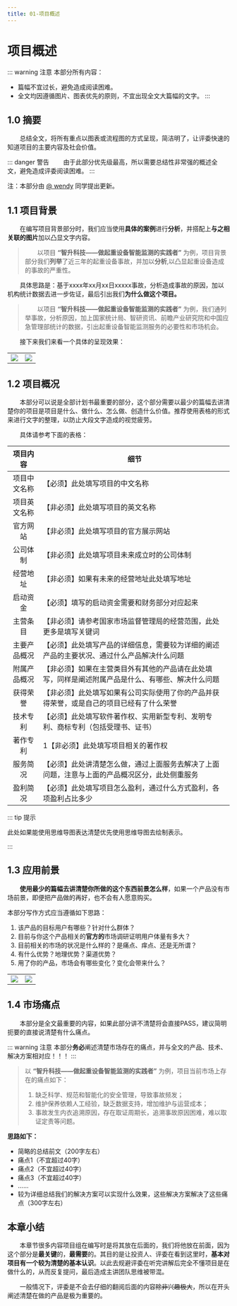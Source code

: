 ```yaml
---
title: 01-项目概述
---
```

# 项目概述

::: warning 注意
本部分所有内容：
- 篇幅不宜过长，避免造成阅读困难。
- 全文均因遵循图片、图表优先的原则，不宜出现全文大篇幅的文字。
:::

## 1.0 摘要

&emsp;&emsp;总结全文，将所有重点以图表或流程图的方式呈现，简洁明了，让评委快速的知道项目的主要内容及社会价值。

::: danger 警告
&emsp;&emsp;由于此部分优先级最高，所以需要总结性非常强的概述全文，避免造成评委阅读困难。
:::

注：本部分由 [@ wendy](#) 同学提出更新。

## 1.1 项目背景

&emsp;&emsp;在编写项目背景部分时，我们应当使用**具体的案例**进行**分析**，并搭配上**与之相关联的图片**加以凸显文字内容。

> &emsp;&emsp;以项目 **“智升科技——做起重设备智能监测的实践者”** 为例，项目背景部分我们**列举**了近三年的起重设备事故，并加以**分析**,以凸显起重设备造成的事故的严重性。

&emsp;&emsp;具体思路是：基于xxxx年xx月xx日xxxxx事故，分析造成事故的原因，加以机构统计数据去进一步佐证，最后引出我们**为什么做这个项目。**

> &emsp;&emsp;以项目 **“智升科技——做起重设备智能监测的实践者”** 为例，我们通列举事故，分析原因，加上国家统计局、智研资讯、前瞻产业研究院和中国应急管理部统计的数据，引出起重设备智能监测服务的必要性和市场机会。

&emsp;&emsp;接下来我们来看一个具体的呈现效果：


<table>
    <tr>
        <td>
            <img src="https://typora-img-1301299232.cos.ap-shanghai.myqcloud.com/innovation/202405121603000.png" style="max-width: 100%; height: auto;">
        </td>
        <td>
            <img src="https://typora-img-1301299232.cos.ap-shanghai.myqcloud.com/innovation/202405121606218.png" style="max-width: 100%; height: auto;">
        </td>
    </tr>
</table>

## 1.2 项目概况

&emsp;&emsp;本部分可以说是全部计划书最重要的部分，这个部分需要以最少的篇幅去讲清楚你的项目是项目是什么、做什么、怎么做、创造什么价值。推荐使用表格的形式来进行文字的整理，以防止大段文字造成的视觉疲劳。

&emsp;&emsp;具体请参考下面的表格：

|   项目内容   | 细节                                                         |
| :----------: | ------------------------------------------------------------ |
| 项目中文名称 | 【必须】此处填写项目的中文名称                               |
| 项目英文名称 | 【非必须】此处填写项目的英文名称                             |
|   官方网站   | 【非必须】此处填写项目的官方展示网站                         |
|   公司体制   | 【非必须】此处填写项目未来成立时的公司体制                   |
|   经营地址   | 【非必须】如果有未来的经营地址此处填写地址                   |
|   启动资金   | 【必须】填写的启动资金需要和财务部分对应起来                 |
|   主营条目   | 【非必须】请参考国家市场监督管理局的经营范围，此处更多是填写关键词 |
| 主要产品概况 | 【必须】此处填写产品的详细信息，需要较为详细的阐述产品的主要状况、通过什么产品解决什么问题 |
| 附属产品概况 | 【非必须】如果在主营类目外有其他的产品请在此处填写，同样是阐述附属产品是什么、有哪些、解决什么问题 |
|   获得荣誉   | 【非必须】此处填写如果有公司实际使用了你的产品并获得荣誉，或是自己的项目已经有了什么荣誉 |
|   技术专利   | 【必须】此处填写软件著作权、实用新型专利、发明专利、商标专利（包括受理书、证书） |
|   著作专利   | 1【非必须】此处填写项目相关的著作权                          |
|   服务简况   | 【必须】此处讲清楚怎么做，通过上面服务去解决了上面问题，注意与上面的产品概况区分，此处侧重服务 |
|   盈利简况   | 【必须】此处填写项目怎么盈利，通过什么方式盈利，各项盈利占比多少 |

::: tip 提示

此处如果能使用思维导图表达清楚优先使用思维导图去绘制表示。

:::


## 1.3 应用前景

&emsp;&emsp;**使用最少的篇幅去讲清楚你所做的这个东西前景怎么样**，如果一个产品没有市场前景，即便把产品做的再好，也不会有人愿意购买。

本部分写作方式应当遵循如下思路：

1. 该产品的目标用户有哪些？针对什么群体？
2. 目前与你这个产品相关的**官方的**市场调研证明用户体量有多大？
3. 目前相关的市场的状况是什么样的？是痛点、痒点、还是无所谓？
4. 有什么优势？地理优势？渠道优势？
5. 用了你的产品，市场会有哪些变化？变化会带来什么？

<table>
    <tr>
        <td>
            <img src="https://typora-img-1301299232.cos.ap-shanghai.myqcloud.com/innovation/202405122224027.png" style="max-width: 100%; height: auto;">
        </td>
        <td>
            <img src="https://typora-img-1301299232.cos.ap-shanghai.myqcloud.com/innovation/202405122225900.png" style="max-width: 100%; height: auto;">
        </td>
    </tr>
</table>


## 1.4 市场痛点

&emsp;&emsp;本部分是全文最重要的内容，如果此部分讲不清楚将会直接PASS，建议简明扼要的直接说清楚有什么痛点。

::: warning 注意
本部分**务必**阐述清楚市场存在的痛点，并与全文的产品、技术、解决方案相对应！！！
:::

> 以 **“智升科技——做起重设备智能监测的实践者”** 为例，项目当前市场上存在的痛点如下：
> 1. 缺乏科学、规范和智能化的安全管理，导致事故频发；
> 2. 维护保养依赖人工经验，缺乏数据支持，增加维护与运营成本；
> 3. 事故发生内衣追溯原因，存在取证周期长，追溯事故原因困难，难以取证定责等问题。

**思路如下：**

- 简略的总结前文（200字左右）
- 痛点1（不宜超过40字）
- 痛点2（不宜超过40字）
- 痛点3（不宜超过40字）
- ......
- 较为详细总结我们的解决方案可以实现什么效果，这些解决方案解决了这些痛点（300字左右）


## 本章小结

&emsp;&emsp;本章节很多内容项目组在编写时是将其放在后面的，我们将他放在前面，因为这个部分是**最关键**的，**最需要**的。其目的是让投资人、评委在看到这里时，**基本对项目有一个较为清楚的基本认识**。以此去规避评委在听完讲解后完全不懂项目是在做什么的，从而反复提问，最后造成主讲团队思维被带混。

&emsp;&emsp;一般情况下，评委是不会去仔细的翻阅后面的内容~~除非兴趣极大~~，所以在开头阐述清楚在做的产品是极为重要的。